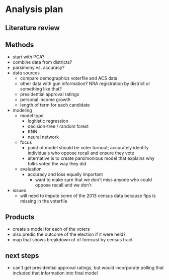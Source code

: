 # Analysis plan

## Literature review

## Methods

- start with PCA?
- combine data from districts?
- parsimony vs. accuracy?
- data sources
  - compare demographics voterfile and ACS data
  - other data with gun information? NRA registration by district or something like that?
  - presidential approval ratings
  - personal income growth
  - length of term for each candidate
- modeling
  - model type
    - logitistic regression
    - decision-tree / random forest
    - KNN
    - neural network
  - focus
    - point of model should be voter turnout; accurately identify individuals who oppose recall and ensure they vote
    - alternative is to create parsimonious model that explains why folks voted the way they did
  - evaluation
    - accuracy and loss equally important
      - want to make sure that we don't miss anyone who could oppose recall and we don't
- issues
  - will need to impute some of the 2013 census data because fips is missing in the voterfile

## Products

- create a model for each of the voters
- also predic the outcome of the election if it were held?
- map that shows breakdown of of forecast by census tract

## next steps

- can't get presidential approval ratings, but would incorporate polling that included that information into final model